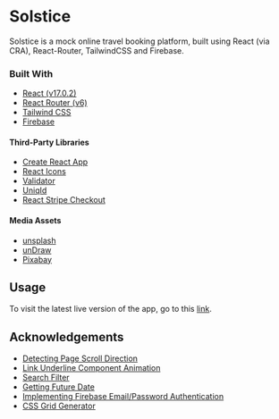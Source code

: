 # Solstice
Solstice is a mock online travel booking platform, built using React (via CRA), React-Router, TailwindCSS and Firebase.

### Built With
  - [React (v17.0.2)](https://reactjs.org/)
  - [React Router (v6)](https://v5.reactrouter.com/web/guides/quick-start)
  - [Tailwind CSS](https://tailwindcss.com/)
  - [Firebase](https://firebase.google.com/)
  
#### Third-Party Libraries
  - [Create React App](https://create-react-app.dev/docs/getting-started/)
  - [React Icons](https://react-icons.github.io/react-icons)
  - [Validator](https://www.npmjs.com/package/validator)
  - [UniqId](https://www.npmjs.com/package/uniqid)
  - [React Stripe Checkout](https://www.npmjs.com/package/react-stripe-checkout)

#### Media Assets
  - [unsplash](https://unsplash.com/)
  - [unDraw](https://undraw.co/)
  - [Pixabay](https://pixabay.com/)

## Usage
To visit the latest live version of the app, go to this [link]().

## Acknowledgements
  - [Detecting Page Scroll Direction](https://stackoverflow.com/questions/62497110/detect-scroll-direction-in-react-js)
  - [Link Underline Component Animation](https://www.30secondsofcode.org/css/s/hover-underline-animation)
  - [Search Filter](https://www.youtube.com/watch?v=mZvKPtH9Fzo)
  - [Getting Future Date](https://flaviocopes.com/how-to-get-tomorrow-date-javascript/)
  - [Implementing Firebase Email/Password Authentication](https://www.youtube.com/watch?v=_Kv965pA-j8)
  - [CSS Grid Generator](https://grid.layoutit.com/)